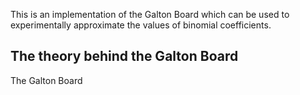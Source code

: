 This is an implementation of the Galton Board which can be used to experimentally approximate the values of binomial coefficients.

## The theory behind the Galton Board

The Galton Board
